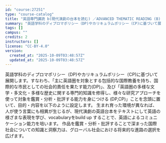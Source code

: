 ```yaml
---
id: "course:27251"
type: "course-catalog"
title: "英語専門講読 b(現代演劇の台本を読む) ／ADVANCED THEMATIC READING (B)"
summary: "英語学科のディプロマポリシー（DP)やカリキュラムポリシー（CP)に基づいて展開します。すなわち、「主に英語圏を対象とする包括的な国際教養を持ち、国際的な市民としての社会的責任を果たす能力(DP)」、及び「英語圏の多様な文学・多文化・多様な…"
tags: []
campus: ""
credits: 2
instructors: []
license: "CC-BY-4.0"
version:
  created_at: "2025-10-09T03:48:57Z"
  updated_at: "2025-10-09T03:48:57Z"
---
```

英語学科のディプロマポリシー（DP)やカリキュラムポリシー（CP)に基づいて展開します。すなわち、「主に英語圏を対象とする包括的な国際教養を持ち、国際的な市民としての社会的責任を果たす能力(DP)」、及び「英語圏の多様な文学・多文化・多様な歴史に関する専門的知識を修得し、様々な研究アプローチを使って対象を鑑賞・分析・批評する能力を身につける (DP,CP)」ことを念頭に置いて、目的・内容を以下のように設定します。 生まれ育った環境が異なれば、人が使う言葉にも相異が生じるが、現代演劇の英語台本をテキストにして英語の様ざまな表現を学び、vocabularyをbuild up することで、英語によるコミュニケーション能力を培います。 作品を鑑賞・分析・批評することで深まった国際社会についての知識と洞察力は、グローバル社会における将来的な進路の選択を広げます。
